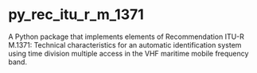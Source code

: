 # py_rec_itu_r_m_1371
A Python package that implements elements of Recommendation ITU-R M.1371: Technical characteristics for an automatic identification system using time division multiple access in the VHF maritime mobile frequency band.
